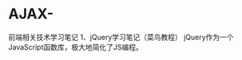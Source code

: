 # AJAX-
前端相关技术学习笔记
1、jQuery学习笔记（菜鸟教程）
	jQuery作为一个JavaScript函数库，极大地简化了JS编程。
	
		
		
		
			
			
			
			
			
			
			
			
			
